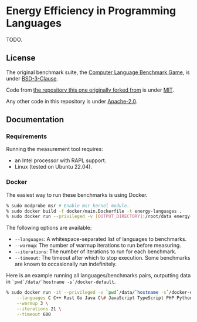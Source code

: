 # Energy Efficiency in Programming Languages

TODO.

## License

The original benchmark suite, the
[Computer Language Benchmark Game](https://benchmarksgame-team.pages.debian.net/benchmarksgame/), is under
[BSD-3-Clause](https://salsa.debian.org/benchmarksgame-team/benchmarksgame/-/blob/master/LICENSE.md).

Code from [the repository this one originally forked from](https://github.com/greensoftwarelab/Energy-Languages) is
under [MIT](https://github.com/greensoftwarelab/Energy-Languages/blob/master/LICENSE).

Any other code in this repository is under [Apache-2.0](LICENSE).

## Documentation

### Requirements

Running the measurement tool requires:
 -  an Intel processor with RAPL support.
 -  Linux (tested on Ubuntu 22.04).

### Docker

The easiest way to run these benchmarks is using Docker.
```bash
% sudo modprobe msr # Enable msr kernel module.
% sudo docker build -f docker/main.Dockerfile -t energy-languages .
% sudo docker run --privileged -v [OUTPUT_DIRECTORY]:/root/data energy-languages [OPTIONS]
```

The following options are available:
 -  `--languages`: A whitespace-separated list of languages to benchmarks.
 -  `--warmup`: The number of warmup iterations to run before measuring.
 -  `--iterations`: The number of iterations to run for each benchmark.
 -  `--timeout`: The timeout after which to stop execution. Some benchmarks are known to occasionally run indefinitely.

Here is an example running all languages/benchmarks pairs, outputting data in `` `pwd`/data/`hostname -s`/docker-default ``.
```bash
% sudo docker run -it --privileged -v `pwd`/data/`hostname -s`/docker-default:/root/data energy-languages \
    --languages C C++ Rust Go Java C\# JavaScript TypeScript PHP Python \
    --warmup 3 \
    --iterations 21 \
    --timeout 600
```
